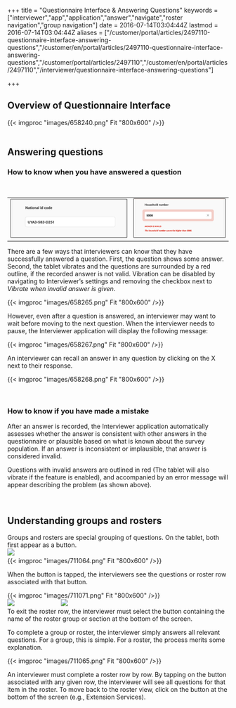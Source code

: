 ﻿+++
title = "Questionnaire Interface & Answering Questions"
keywords = ["interviewer","app","application","answer","navigate","roster navigation","group navigation"]
date = 2016-07-14T03:04:44Z
lastmod = 2016-07-14T03:04:44Z
aliases = ["/customer/portal/articles/2497110-questionnaire-interface-answering-questions","/customer/en/portal/articles/2497110-questionnaire-interface-answering-questions","/customer/portal/articles/2497110","/customer/en/portal/articles/2497110","/interviewer/questionnaire-interface-answering-questions"]

+++

Overview of Questionnaire Interface 
------------------------------------

  
  
{{< imgproc "images/658240.png" Fit "800x600" />}}  
 

Answering questions
-------------------

### How to know when you have answered a question

 

<table>
<tbody>
<tr class="odd">
<td><img src="images/658261.png" /></td>
<td><img src="images/658262.png" /></td>
</tr>
</tbody>
</table>

  
  
There are a few ways that interviewers can know that they have
successfully answered a question. First, the question shows some answer.
Second, the tablet vibrates and the questions are surrounded by a red
outline, if the recorded answer is not valid. Vibration can be disabled
by navigating to Interviewer’s settings and removing the checkbox next
to *Vibrate when invalid answer is given*.  
  
{{< imgproc "images/658265.png" Fit "800x600" />}}  
  
  
However, even after a question is answered, an interviewer may want to
wait before moving to the next question. When the interviewer needs to
pause, the Interviewer application will display the following message:  
  
{{< imgproc "images/658267.png" Fit "800x600" />}}  
  
An interviewer can recall an answer in any question by clicking on the X
next to their response.  
  
{{< imgproc "images/658268.png" Fit "800x600" />}}  
  
 

### How to know if you have made a mistake

  
After an answer is recorded, the Interviewer application automatically
assesses whether the answer is consistent with other answers in the
questionnaire or plausible based on what is known about the survey
population. If an answer is inconsistent or implausible, that answer is
considered invalid.  
  
Questions with invalid answers are outlined in red (The tablet will also
vibrate if the feature is enabled), and accompanied by an error message
will appear describing the problem (as shown above).  
  
  
 

Understanding groups and rosters
--------------------------------

  
Groups and rosters are special grouping of questions. On the tablet,
both first appear as a button.  
![](file://localhost/Users/Shima/Library/Caches/TemporaryItems/msoclip/0/clip_image001.png)  
{{< imgproc "images/711064.png" Fit "800x600" />}}  
  
  
When the button is tapped, the interviewers see the questions or roster
row associated with that button.  
  
{{< imgproc "images/711071.png" Fit "800x600" />}}  
![](file://localhost/Users/Shima/Library/Caches/TemporaryItems/msoclip/0/clip_image002.png)
                         
![](file://localhost/Users/Shima/Library/Caches/TemporaryItems/msoclip/0/clip_image003.png)  
To exit the roster row, the interviewer must select the button
containing the name of the roster group or section at the bottom of the
screen.  
  
  
To complete a group or roster, the interviewer simply answers all
relevant questions. For a group, this is simple. For a roster, the
process merits some explanation.  
  
  
{{< imgproc "images/711065.png" Fit "800x600" />}}  
  
  
An interviewer must complete a roster row by row. By tapping on the
button associated with any given row, the interviewer will see all
questions for that item in the roster. To move back to the roster view,
click on the button at the bottom of the screen (e.g., Extension
Services).
